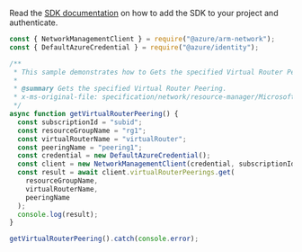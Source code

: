 Read the [SDK documentation](https://github.com/Azure/azure-sdk-for-js/blob/%40azure%2Farm-network_27.0.0/sdk/network/arm-network/README.md) on how to add the SDK to your project and authenticate.

```javascript
const { NetworkManagementClient } = require("@azure/arm-network");
const { DefaultAzureCredential } = require("@azure/identity");

/**
 * This sample demonstrates how to Gets the specified Virtual Router Peering.
 *
 * @summary Gets the specified Virtual Router Peering.
 * x-ms-original-file: specification/network/resource-manager/Microsoft.Network/stable/2021-05-01/examples/VirtualRouterPeeringGet.json
 */
async function getVirtualRouterPeering() {
  const subscriptionId = "subid";
  const resourceGroupName = "rg1";
  const virtualRouterName = "virtualRouter";
  const peeringName = "peering1";
  const credential = new DefaultAzureCredential();
  const client = new NetworkManagementClient(credential, subscriptionId);
  const result = await client.virtualRouterPeerings.get(
    resourceGroupName,
    virtualRouterName,
    peeringName
  );
  console.log(result);
}

getVirtualRouterPeering().catch(console.error);
```
